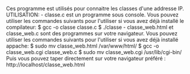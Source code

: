 Ces programme est utilisés pour connaitre les classes d'une addresse IP.
UTILISATION:
    - classe.c est un programme sous console.
    Vous pouvez utiliser les commandes suivants pour l'utiliser si vous avez déjà installé le compilateur: 
        $ gcc -o classe classe.c
        $ ./classe
    - classe_web.html et classe_web.c sont des programmes sur votre navigateur.
    Vous pouvez utiliser les commandes suivants pour l'utiliser si vous avez déjà installé appache:
        $ sudo mv classe_web.html /var/www/html/
        $ gcc -o classe_web.cgi classe_web.c
        $ sudo mv classe_web.cgi /usr/lib/cgi-bin/
    Puis vous pouvez taper directement sur votre navigateur préféré :
        http://localhost/classe_web.html
